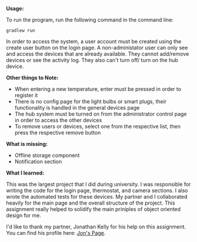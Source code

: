 **Usage:**

To run the program, run the following command in the command line:
```
gradlew run
```
In order to access the system, a user account must be created using the create user button on the login page.
A non-administator user can only see and access the devices that are already available. They cannot add/remove devices or see the activity log. They also can't turn off/ turn on the hub device.

**Other things to Note:**
* When entering a new temperature, enter must be pressed in order to register it
* There is no config page for the light bulbs or smart plugs, their functionality is handled in the general devices page
* The hub system must be turned on from the administrator control page in order to access the other devices
* To remove users or devices, select one from the respective list, then press the respective remove button


**What is missing:**
* Offline storage component
* Notification section

**What I learned:**

This was the largest project that I did during university. I was responsible for writing the code for the login page, thermostat, and camera sections. I also wrote the automated tests for these devices. My partner and I collaborated heavily for the main page and the overall structure of the project. This assignment really helped to solidify the main priniples of object oriented design for me.

I'd like to thank my partner, Jonathan Kelly for his help on this assignment. You can find his profile here: [Jon's Page](https://github.com/Jkellys).
